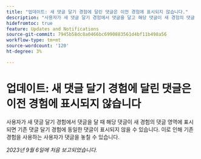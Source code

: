 ```yaml
---
title: "업데이트: 새 댓글 달기 경험에 달린 댓글은 이전 경험에 표시되지 않습니다."
description: "사용자가 새 댓글 달기 경험에서 댓글을 달고 해당 댓글이 새 경험의 댓글 영역에 표시되면 기존 댓글 달기 경험에 동일한 댓글이 표시되지 않을 수 있습니다. 이로 인해 기존 경험을 사용하는 사용자가 댓글을 놓칠 수 있습니다."
hidefromtoc: true
feature: Updates and Notifications
source-git-commit: 7945b58dc8a0466bc6990883561d4bf11b498a56
workflow-type: tm+mt
source-wordcount: '120'
ht-degree: 3%

---
```



# 업데이트: 새 댓글 달기 경험에 달린 댓글은 이전 경험에 표시되지 않습니다

사용자가 새 댓글 달기 경험에서 댓글을 달 때 해당 댓글이 새 경험의 댓글 영역에 표시되면 기존 댓글 달기 경험에 동일한 댓글이 표시되지 않을 수 있습니다. 이로 인해 기존 경험을 사용하는 사용자가 댓글을 놓칠 수 있습니다.

_2023년 9월 6일에 처음 보고되었습니다._
